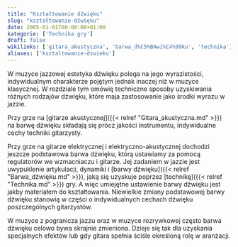 ```yaml
---
title: "Kształtowanie dźwięku"
slug: "kształtowanie-dźwięku"
date: 2005-01-01T00:00:00+01:00
kategorie: ['Technika gry']
draft: false
wikilinks: ['gitara_akustyczna', 'barwa_d%C5%BAwi%C4%99ku', 'technika']
aliases: ['ksztaltowanie-dzwieku']
---
```

W muzyce jazzowej estetyka dźwięku polega na jego wyrazistości,
indywidualnym charakterze pojętym jednak inaczej niż w muzyce
klasycznej. W rozdziale tym omówię techniczne sposoby uzyskiwania
różnych rodzajów dźwięku, które maja zastosowanie jako środki wyrazu w
jazzie.

Przy grze na [gitarze akustycznej]({{< relref "Gitara_akustyczna.md" >}}) na
barwę dźwięku składają się prócz jakości instrumentu, indywidualne
cechy techniki gitarzysty.

Przy grze na gitarze elektrycznej i elektryczno-akustycznej dochodzi
jeszcze podstawowa barwa dźwięku, którą ustawiamy za pomocą regulatorów
we wzmacniaczu i gitarze. Jej zadaniem w jazzie jest uwypuklenie
artykulacji, dynamiki i [barwy dźwięku]({{< relref "Barwa_dźwięku.md" >}}), jaką
się uzyskuje poprzez [technikę]({{< relref "Technika.md" >}}) gry. A więc
umiejętne ustawienie barwy dźwięku jest jakby materiałem do
kształtowania. Niewielkie zmiany podstawowej barwy dźwięku stanowią w
części o indywidualnych cechach dźwięku poszczególnych gitarzystów.

W muzyce z pogranicza jazzu oraz w muzyce rozrywkowej często barwa
dźwięku celowo bywa skrajnie zmieniona. Dzieje się tak dla uzyskania
specjalnych efektów lub gdy gitara spełnia ściśle określoną rolę w
aranżacji.

